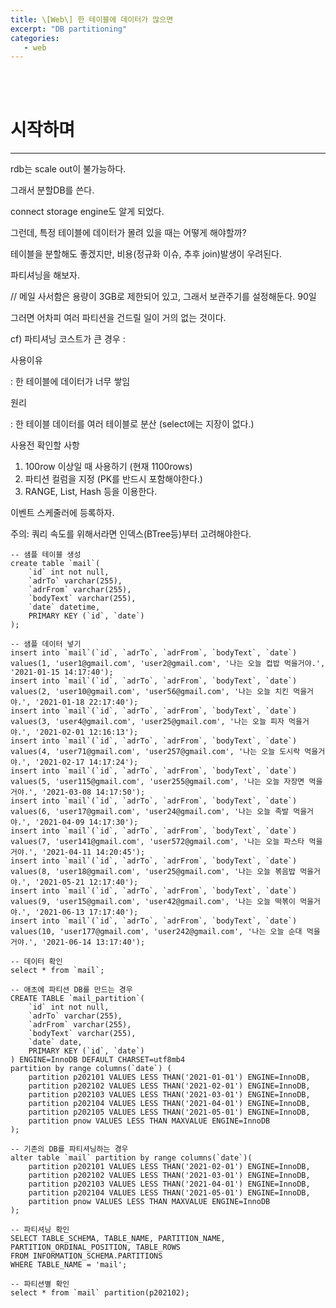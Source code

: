 ```yaml
---
title: \[Web\] 한 테이블에 데이터가 많으면
excerpt: "DB partitioning"
categories:
   - web
---
```


<br><br>


# 시작하며

----------------------------------------------

rdb는 scale out이 불가능하다.

그래서 분할DB를 쓴다.

connect storage engine도 알게 되었다.



그런데, 특정 테이블에 데이터가 몰려 있을 때는 어떻게 해야할까?

테이블을 분할해도 좋겠지만, 비용(정규화 이슈, 추후 join)발생이 우려된다.

파티셔닝을 해보자.

// 메일 사서함은 용량이 3GB로 제한되어 있고, 그래서 보관주기를 설정해둔다. 90일

그러면 어차피 여러 파티션을 건드릴 일이 거의 없는 것이다.

cf) 파티셔닝 코스트가 큰 경우 : 





사용이유

: 한 테이블에 데이터가 너무 쌓임



원리

: 한 테이블 데이터를 여러 테이블로 분산 (select에는 지장이 없다.)



사용전 확인할 사항

1. 100row 이상일 때 사용하기 (현재 1100rows)
2. 파티션 컬럼을 지정 (PK를 반드시 포함해야한다.)
3. RANGE, List, Hash 등을 이용한다.

이벤트 스케줄러에 등록하자.

주의: 쿼리 속도를 위해서라면 인덱스(BTree등)부터 고려해야한다.



```mariadb
-- 샘플 테이블 생성 
create table `mail`(
	`id` int not null,
    `adrTo` varchar(255),
    `adrFrom` varchar(255),
    `bodyText` varchar(255),
    `date` datetime,
    PRIMARY KEY (`id`, `date`)
);

-- 샘플 데이터 넣기
insert into `mail`(`id`, `adrTo`, `adrFrom`, `bodyText`, `date`) values(1, 'user1@gmail.com', 'user2@gmail.com', '나는 오늘 컵밥 먹을거야.', '2021-01-15 14:17:40');
insert into `mail`(`id`, `adrTo`, `adrFrom`, `bodyText`, `date`) values(2, 'user10@gmail.com', 'user56@gmail.com', '나는 오늘 치킨 먹을거야.', '2021-01-18 22:17:40');
insert into `mail`(`id`, `adrTo`, `adrFrom`, `bodyText`, `date`) values(3, 'user4@gmail.com', 'user25@gmail.com', '나는 오늘 피자 먹을거야.', '2021-02-01 12:16:13');
insert into `mail`(`id`, `adrTo`, `adrFrom`, `bodyText`, `date`) values(4, 'user71@gmail.com', 'user257@gmail.com', '나는 오늘 도시락 먹을거야.', '2021-02-17 14:17:24');
insert into `mail`(`id`, `adrTo`, `adrFrom`, `bodyText`, `date`) values(5, 'user115@gmail.com', 'user255@gmail.com', '나는 오늘 자장면 먹을거야.', '2021-03-08 14:17:50');
insert into `mail`(`id`, `adrTo`, `adrFrom`, `bodyText`, `date`) values(6, 'user17@gmail.com', 'user24@gmail.com', '나는 오늘 족발 먹을거야.', '2021-04-09 14:17:30');
insert into `mail`(`id`, `adrTo`, `adrFrom`, `bodyText`, `date`) values(7, 'user141@gmail.com', 'user572@gmail.com', '나는 오늘 파스타 먹을거야.', '2021-04-11 14:20:45');
insert into `mail`(`id`, `adrTo`, `adrFrom`, `bodyText`, `date`) values(8, 'user18@gmail.com', 'user25@gmail.com', '나는 오늘 볶음밥 먹을거야.', '2021-05-21 12:17:40');
insert into `mail`(`id`, `adrTo`, `adrFrom`, `bodyText`, `date`) values(9, 'user15@gmail.com', 'user42@gmail.com', '나는 오늘 떡볶이 먹을거야.', '2021-06-13 17:17:40');
insert into `mail`(`id`, `adrTo`, `adrFrom`, `bodyText`, `date`) values(10, 'user177@gmail.com', 'user242@gmail.com', '나는 오늘 순대 먹을거야.', '2021-06-14 13:17:40');

-- 데이터 확인
select * from `mail`;

-- 애초에 파티션 DB를 만드는 경우
CREATE TABLE `mail_partition`(
    `id` int not null,
    `adrTo` varchar(255),
    `adrFrom` varchar(255),
    `bodyText` varchar(255),
    `date` date,
    PRIMARY KEY (`id`, `date`)
) ENGINE=InnoDB DEFAULT CHARSET=utf8mb4
partition by range columns(`date`) (
	partition p202101 VALUES LESS THAN('2021-01-01') ENGINE=InnoDB,
	partition p202102 VALUES LESS THAN('2021-02-01') ENGINE=InnoDB,
	partition p202103 VALUES LESS THAN('2021-03-01') ENGINE=InnoDB,
	partition p202104 VALUES LESS THAN('2021-04-01') ENGINE=InnoDB,
	partition p202105 VALUES LESS THAN('2021-05-01') ENGINE=InnoDB,
	partition pnow VALUES LESS THAN MAXVALUE ENGINE=InnoDB
);

-- 기존의 DB를 파티셔닝하는 경우
alter table `mail` partition by range columns(`date`)(
	partition p202101 VALUES LESS THAN('2021-02-01') ENGINE=InnoDB,
	partition p202102 VALUES LESS THAN('2021-03-01') ENGINE=InnoDB,
	partition p202103 VALUES LESS THAN('2021-04-01') ENGINE=InnoDB,
	partition p202104 VALUES LESS THAN('2021-05-01') ENGINE=InnoDB,
	partition pnow VALUES LESS THAN MAXVALUE ENGINE=InnoDB
);

-- 파티셔닝 확인
SELECT TABLE_SCHEMA, TABLE_NAME, PARTITION_NAME, PARTITION_ORDINAL_POSITION, TABLE_ROWS
FROM INFORMATION_SCHEMA.PARTITIONS
WHERE TABLE_NAME = 'mail';

-- 파티션별 확인
select * from `mail` partition(p202102);
```






<br /><br /><br />
